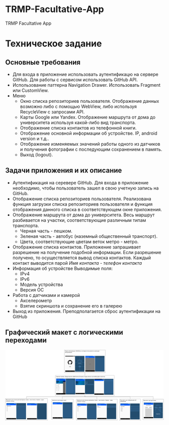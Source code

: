 # TRMP-Facultative-App
TRMP Facultative App

# Техническое задание

## Основные требования

- Для входа в приложение использовать аутентификацю на сервере GitHub.
  Для работы с сервисом использовать GitHub API.
- Использование паттерна Navigation Drawer.
  Использовать Fragment или CustomView.
- Меню
  - Окно списка репозиториев пользователя.
  Отображение данных возможно либо с помощью WebView, либо используя RecycleView с запросами API.
  - Карты Google или Yandex.
    Отображение маршрута от дома до университета используя какой-либо вид транспорта.
  - Отображение списка контактов из телефонной книги.
  - Отображение основной информации об устройстве.
    IP, android version и т.д..
  - Отображение изменяемых значений работы одного из датчиков и получения фотографии с последующим сохранением в память.
  - Выход (logout).
  
## Задачи приложения и их описание

- Аутентификация на серевере GitHub.
  Для входа в приложение необходимо, чтобы пользователь зашел в свою учетную запись на GitHub.
- Отображение списка репозиториев пользователя.
  Реализована функция загрузки списка репозиториев пользователя и функция отображения данного списка в соответствующем окне приложения.
- Отображение маршрута от дома до университета.
  Весь маршрут разбивается на участки, соответствующие различным типам транспорта. 
  - Черная часть - пешком.
  - Зеленая часть - автобус (наземный общественный транспорт).
  - Цвета, соответствующие цветам веток метро - метро.
- Отображение списка контактов.
  Приложение запрашивает разрешение на получение подобной информации.
  Если разрешение получено, то осуществляется вывод списка контактов.
  Каждый контакт выводится парой *Имя контакта - телефон контакта*
- Информация об устройстве
  Выводимые поля:
  - IPv4
  - IPv6
  - Модель устройства
  - Версия ОС
- Работа с датчиками и камерой
  - Акселерометр
  - Взятие скриншота и сохранение его в галерею
- Выход из приложения.
  Преподполагается сброс аутентификации на GitHub
  
## Графический макет с логическими переходами

![Layout](Layout.png)


